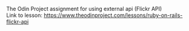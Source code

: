 The Odin Project assignment for using external api (Flickr API) <br>
Link to lesson: https://www.theodinproject.com/lessons/ruby-on-rails-flickr-api
